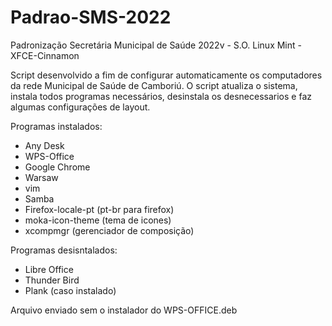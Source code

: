 # Padrao-SMS-2022
Padronização Secretária Municipal de Saúde 2022v - S.O. Linux Mint - XFCE-Cinnamon 

Script desenvolvido a fim de configurar automaticamente os computadores da rede Municipal de Saúde de Camboriú. 
O script atualiza o sistema, instala todos programas necessários, desinstala os desnecessarios e faz algumas configurações de layout. 

Programas instalados: 
  - Any Desk
  - WPS-Office
  - Google Chrome
  - Warsaw
  - vim
  - Samba
  - Firefox-locale-pt (pt-br para firefox)
  - moka-icon-theme (tema de icones) 
  - xcompmgr (gerenciador de composição) 

Programas desisntalados: 
  - Libre Office
  - Thunder Bird
  - Plank (caso instalado) 
  
Arquivo enviado sem o  instalador do WPS-OFFICE.deb
